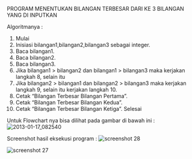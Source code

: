 PROGRAM MENENTUKAN BILANGAN TERBESAR DARI KE 3 BILANGAN YANG DI INPUTKAN

Algoritmanya :

1. Mulai
2. Inisiasi bilangan1,bilangan2,bilangan3 sebagai integer.
3. Baca bilangan1.
4. Baca bilangan2.
5. Baca bilangan3.
6. Jika bilangan1 > bilangan2 dan bilangan1 > bilangan3 maka kerjakan langkah 8, selain itu
7. Jika bilangan2 > bilangan1 dan bilangan2 > bilangan3 maka kerjakan langkah 9, selain itu kerjakan langkah 10.
8. Cetak “Bilangan Terbesar Bilangan Pertama”.
9. Cetak “Bilangan Terbesar Bilangan Kedua”.
10. Cetak “Bilangan Terbesar Bilangan Ketiga”.
Selesai

Untuk Flowchart nya bisa dilihat pada gambar di bawah ini :
![2013-01-17_082540](https://user-images.githubusercontent.com/46753205/52687035-c7737f80-2f82-11e9-9fa0-5773a8178131.jpg)

Screenshot hasil eksekusi program :
![screenshot 28](https://user-images.githubusercontent.com/46753205/52685533-a27c0e00-2f7c-11e9-99ed-b89a8c39981c.png)
 
![screenshot 27](https://user-images.githubusercontent.com/46753205/52685486-71034280-2f7c-11e9-915b-ac0bd3e8cfe4.png)
